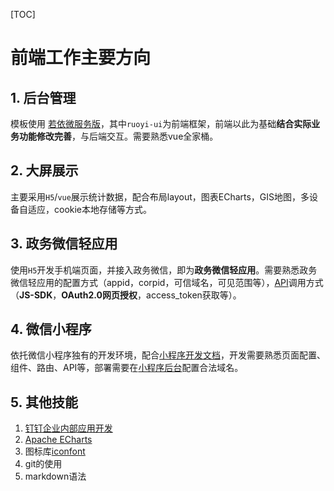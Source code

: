 [TOC]

# 前端工作主要方向

## 1. 后台管理

模板使用 [若依微服务版](https://gitee.com/y_project/RuoYi-Cloud.git)，其中`ruoyi-ui`为前端框架，前端以此为基础**结合实际业务功能修改完善**，与后端交互。需要熟悉vue全家桶。

## 2. 大屏展示

主要采用`H5`/`vue`展示统计数据，配合布局layout，图表ECharts，GIS地图，多设备自适应，cookie本地存储等方式。

## 3. 政务微信轻应用

使用`H5`开发手机端页面，并接入政务微信，即为**政务微信轻应用**。需要熟悉政务微信轻应用的配置方式（appid，corpid，可信域名，可见范围等），[API](https://wx.sh.gov.cn/api/doc)调用方式（**JS-SDK**，**OAuth2.0网页授权**，access_token获取等）。

## 4. 微信小程序

依托微信小程序独有的开发环境，配合[小程序开发文档](https://developers.weixin.qq.com/miniprogram/dev/framework/config.html)，开发需要熟悉页面配置、组件、路由、API等，部署需要在[小程序后台](https://mp.weixin.qq.com/)配置合法域名。

## 5. 其他技能

1. [钉钉企业内部应用开发](https://developers.dingtalk.com/document/app/scan-qr-code-to-log-on-to-third-party-websites)
2. [Apache ECharts](https://echarts.apache.org/zh/index.html)
3. 图标库[iconfont](https://www.iconfont.cn/)
4. git的使用
5. markdown语法


